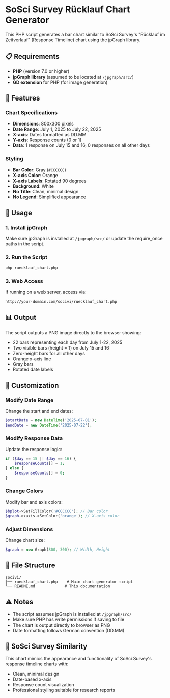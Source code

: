 # SoSci Survey Rücklauf Chart Generator

This PHP script generates a bar chart similar to SoSci Survey's "Rücklauf im Zeitverlauf" (Response Timeline) chart using the jpGraph library.

## 📋 Requirements

- **PHP** (version 7.0 or higher)
- **jpGraph library** (assumed to be located at `/jpgraph/src/`)
- **GD extension** for PHP (for image generation)

## 🎯 Features

### Chart Specifications
- **Dimensions**: 800x300 pixels
- **Date Range**: July 1, 2025 to July 22, 2025
- **X-axis**: Dates formatted as DD.MM
- **Y-axis**: Response counts (0 or 1)
- **Data**: 1 response on July 15 and 16, 0 responses on all other days

### Styling
- **Bar Color**: Gray (`#CCCCCC`)
- **X-axis Color**: Orange
- **X-axis Labels**: Rotated 90 degrees
- **Background**: White
- **No Title**: Clean, minimal design
- **No Legend**: Simplified appearance

## 🚀 Usage

### 1. Install jpGraph
Make sure jpGraph is installed at `/jpgraph/src/` or update the require_once paths in the script.

### 2. Run the Script
```bash
php ruecklauf_chart.php
```

### 3. Web Access
If running on a web server, access via:
```
http://your-domain.com/socivi/ruecklauf_chart.php
```

## 📊 Output

The script outputs a PNG image directly to the browser showing:
- 22 bars representing each day from July 1-22, 2025
- Two visible bars (height = 1) on July 15 and 16
- Zero-height bars for all other days
- Orange x-axis line
- Gray bars
- Rotated date labels

## 🔧 Customization

### Modify Date Range
Change the start and end dates:
```php
$startDate = new DateTime('2025-07-01');
$endDate = new DateTime('2025-07-22');
```

### Modify Response Data
Update the response logic:
```php
if ($day == 15 || $day == 16) {
    $responseCounts[] = 1;
} else {
    $responseCounts[] = 0;
}
```

### Change Colors
Modify bar and axis colors:
```php
$bplot->SetFillColor('#CCCCCC'); // Bar color
$graph->xaxis->SetColor('orange'); // X-axis color
```

### Adjust Dimensions
Change chart size:
```php
$graph = new Graph(800, 300); // Width, Height
```

## 📁 File Structure

```
socivi/
├── ruecklauf_chart.php    # Main chart generator script
└── README.md             # This documentation
```

## ⚠️ Notes

- The script assumes jpGraph is installed at `/jpgraph/src/`
- Make sure PHP has write permissions if saving to file
- The chart is output directly to browser as PNG
- Date formatting follows German convention (DD.MM)

## 🎨 SoSci Survey Similarity

This chart mimics the appearance and functionality of SoSci Survey's response timeline charts with:
- Clean, minimal design
- Date-based x-axis
- Response count visualization
- Professional styling suitable for research reports 